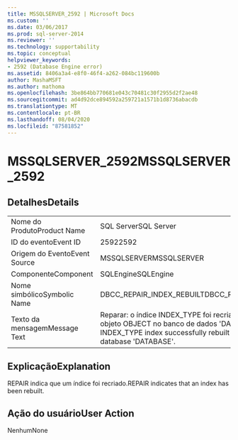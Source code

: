 ```yaml
---
title: MSSQLSERVER_2592 | Microsoft Docs
ms.custom: ''
ms.date: 03/06/2017
ms.prod: sql-server-2014
ms.reviewer: ''
ms.technology: supportability
ms.topic: conceptual
helpviewer_keywords:
- 2592 (Database Engine error)
ms.assetid: 8406a3a4-e8f0-46f4-a262-084bc119600b
author: MashaMSFT
ms.author: mathoma
ms.openlocfilehash: 3be864bb770681e043c70481c30f2955d2f2ae48
ms.sourcegitcommit: ad4d92dce894592a259721a1571b1d8736abacdb
ms.translationtype: MT
ms.contentlocale: pt-BR
ms.lasthandoff: 08/04/2020
ms.locfileid: "87581852"
---
```

# <a name="mssqlserver_2592"></a><span data-ttu-id="da425-102">MSSQLSERVER_2592</span><span class="sxs-lookup"><span data-stu-id="da425-102">MSSQLSERVER_2592</span></span>
    
## <a name="details"></a><span data-ttu-id="da425-103">Detalhes</span><span class="sxs-lookup"><span data-stu-id="da425-103">Details</span></span>  
  
|||  
|-|-|  
|<span data-ttu-id="da425-104">Nome do Produto</span><span class="sxs-lookup"><span data-stu-id="da425-104">Product Name</span></span>|<span data-ttu-id="da425-105">SQL Server</span><span class="sxs-lookup"><span data-stu-id="da425-105">SQL Server</span></span>|  
|<span data-ttu-id="da425-106">ID do evento</span><span class="sxs-lookup"><span data-stu-id="da425-106">Event ID</span></span>|<span data-ttu-id="da425-107">2592</span><span class="sxs-lookup"><span data-stu-id="da425-107">2592</span></span>|  
|<span data-ttu-id="da425-108">Origem do Evento</span><span class="sxs-lookup"><span data-stu-id="da425-108">Event Source</span></span>|<span data-ttu-id="da425-109">MSSQLSERVER</span><span class="sxs-lookup"><span data-stu-id="da425-109">MSSQLSERVER</span></span>|  
|<span data-ttu-id="da425-110">Componente</span><span class="sxs-lookup"><span data-stu-id="da425-110">Component</span></span>|<span data-ttu-id="da425-111">SQLEngine</span><span class="sxs-lookup"><span data-stu-id="da425-111">SQLEngine</span></span>|  
|<span data-ttu-id="da425-112">Nome simbólico</span><span class="sxs-lookup"><span data-stu-id="da425-112">Symbolic Name</span></span>|<span data-ttu-id="da425-113">DBCC_REPAIR_INDEX_REBUILT</span><span class="sxs-lookup"><span data-stu-id="da425-113">DBCC_REPAIR_INDEX_REBUILT</span></span>|  
|<span data-ttu-id="da425-114">Texto da mensagem</span><span class="sxs-lookup"><span data-stu-id="da425-114">Message Text</span></span>|<span data-ttu-id="da425-115">Reparar: o índice INDEX_TYPE foi recriado com êxito para o objeto OBJECT no banco de dados 'DATABASE'.</span><span class="sxs-lookup"><span data-stu-id="da425-115">Repair: The INDEX_TYPE index successfully rebuilt for object OBJECT in database 'DATABASE'.</span></span>|  
  
## <a name="explanation"></a><span data-ttu-id="da425-116">Explicação</span><span class="sxs-lookup"><span data-stu-id="da425-116">Explanation</span></span>  
 <span data-ttu-id="da425-117">REPAIR indica que um índice foi recriado.</span><span class="sxs-lookup"><span data-stu-id="da425-117">REPAIR indicates that an index has been rebuilt.</span></span>  
  
## <a name="user-action"></a><span data-ttu-id="da425-118">Ação do usuário</span><span class="sxs-lookup"><span data-stu-id="da425-118">User Action</span></span>  
 <span data-ttu-id="da425-119">Nenhum</span><span class="sxs-lookup"><span data-stu-id="da425-119">None</span></span>  
  
  

